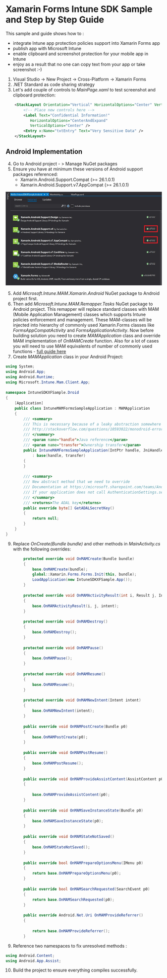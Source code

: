 ﻿# Xamarin Forms Intune SDK Sample and Step by Step Guide

This sample and guide shows how to :
* integrate Intune app protection policies support into Xamarin Forms app
* publish app with Microsoft Intune 
* enable clipboard and screenshot protection for your mobile app in Intune
* enjoy as a result that no one can copy text from your app or take screenshot :-)

1. Visual Studio -> New Project -> Cross-Platform -> Xamarin Forms 
2. .NET Standard as code sharing strategy 
3. Let's add couple of controls to *MainPage.xaml* to test screenshot and clipboard protection:
```xml
    <StackLayout Orientation="Vertical" HorizontalOptions="Center" VerticalOptions="Center">
        <!-- Place new controls here -->
        <Label Text="Confidential Information!" 
           HorizontalOptions="CenterAndExpand"
           VerticalOptions="Center" />
        <Entry x:Name="txtEntry" Text="Very Sensitive Data" />
    </StackLayout>
```

## Android Implementation

4. Go to Android project - > Manage NuGet packages
5. Ensure you have at minimum these versions of Android support packages referenced:
   * Xamarin.Android.Support.Compat (>= 26.1.0.1)
   * Xamarin.Android.Support.v7.AppCompat (>= 26.1.0.1)

![Android Support](Images/AndroidSupport.jpg)

5. Add *Microsoft.Intune.MAM.Xamarin.Android* NuGet package to Android project first.
6. Then add *Microsoft.Intune.MAM.Remapper.Tasks* NuGet package to Android project. This remapper will replace standard classes with MAM (Mobile Application Management) classes which supports Intune policies enforcement and management. These MAM-classes will be injected into hierarchy of commonly used Xamarin.Forms classes like *FormsAppCompatActivity* and *FormsApplicationActivity*. Now before building solution you need to create *MAMApplication* class and override MAM implementation of *OnMAMCreate* function. Also for a lot of cases you will need to use MAM equivalents of number of commonly used functions - [full guide here](https://docs.microsoft.com/en-us/intune/app-sdk-android#mamapplication)
7. Create *MAMApplication* class in your Android Project:
```csharp
using System;
using Android.App;
using Android.Runtime;
using Microsoft.Intune.Mam.Client.App;

namespace IntuneSDKXFSample.Droid
{
    [Application]
    public class IntuneMAMFormsSampleApplication : MAMApplication
    {
        /// <summary>
        /// This is necessary because of a leaky abstraction somewhere up the chain:
        /// http://stackoverflow.com/questions/10593022/monodroid-error-when-calling-constructor-of-custom-view-twodscrollview/10603714#10603714
        /// </summary>
        /// <param name="handle">Java reference</param>
        /// <param name="transfer">Ownership transfer</param>
        public IntuneMAMFormsSampleApplication(IntPtr handle, JniHandleOwnership transfer)
            : base(handle, transfer)
        {
        }

        /// <summary>
        /// New abstract method that we need to override
        /// Documentation at https://microsoft.sharepoint.com/teams/Android_SSP/_layouts/15/WopiFrame2.aspx?sourcedoc=%7b56C60010-40D5-4487-BC70-21471C50D1DD%7d&file=Walled%20Garden%20API%20Guide.docx&action=default says:
        /// If your application does not call AuthenticationSettings.setSecretKey (or does not integrate ADAL at all), you may simply return null. 
        /// </summary>
        /// <returns>The ADAL key</returns>
        public override byte[] GetADALSecretKey()
        {
            return null;
        }
    }
}
```

9. Replace *OnCreate(Bundle bundle)* and other methods in *MainActivity.cs* with the following overrides:
```csharp
        protected override void OnMAMCreate(Bundle bundle)
        {
            base.OnMAMCreate(bundle);
            global::Xamarin.Forms.Forms.Init(this, bundle);
            LoadApplication(new IntuneSDKXFSample.App());
        }

        protected override void OnMAMActivityResult(int i, Result j, Intent intent)
        {
            base.OnMAMActivityResult(i, j, intent);
        }

        protected override void OnMAMDestroy()
        {
            base.OnMAMDestroy();
        }

        protected override void OnMAMPause()
        {
            base.OnMAMPause();
        }

        protected override void OnMAMResume()
        {
            base.OnMAMResume();
        }

        protected override void OnMAMNewIntent(Intent intent)
        {
            base.OnMAMNewIntent(intent);
        }

        public override void OnMAMPostCreate(Bundle p0)
        {
            base.OnMAMPostCreate(p0);
        }

        public override void OnMAMPostResume()
        {
            base.OnMAMPostResume();
        }

        public override void OnMAMProvideAssistContent(AssistContent p0)
        {

            base.OnMAMProvideAssistContent(p0);
        }

        public override void OnMAMSaveInstanceState(Bundle p0)
        {
            base.OnMAMSaveInstanceState(p0);
        }

        public override void OnMAMStateNotSaved()
        {
            base.OnMAMStateNotSaved();
        }

        public override bool OnMAMPrepareOptionsMenu(IMenu p0)
        {
            return base.OnMAMPrepareOptionsMenu(p0);
        }

        public override bool OnMAMSearchRequested(SearchEvent p0)
        {
            return base.OnMAMSearchRequested(p0);
        }

        public override Android.Net.Uri OnMAMProvideReferrer()
        {

            return base.OnMAMProvideReferrer();
        }
```
9. Reference two namespaces to fix unresolved methods :
```csharp
using Android.Content;
using Android.App.Assist;
```
10. Build the project to ensure everything compiles successfully. 